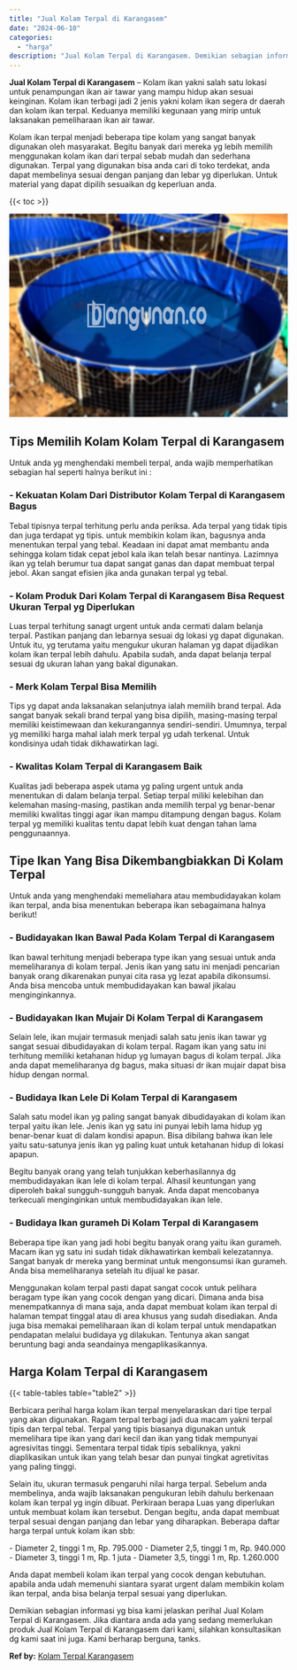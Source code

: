 ```yaml
---
title: "Jual Kolam Terpal di Karangasem"
date: "2024-06-10"
categories: 
  - "harga"
description: "Jual Kolam Terpal di Karangasem. Demikian sebagian informasi yg bisa kami jelaskan perihal Jual Kolam Terpal di Karangasem. Jika diantara anda ada yang sedan..."
---
```


**Jual Kolam Terpal di Karangasem** – Kolam ikan yakni salah satu lokasi untuk penampungan ikan air tawar yang mampu hidup akan sesuai keinginan. Kolam ikan terbagi jadi 2 jenis yakni kolam ikan segera dr daerah dan kolam ikan terpal. Keduanya memiliki kegunaan yang mirip untuk laksanakan pemeliharaan ikan air tawar.

Kolam ikan terpal menjadi beberapa tipe kolam yang sangat banyak digunakan oleh masyarakat. Begitu banyak dari mereka yg lebih memilih menggunakan kolam ikan dari terpal sebab mudah dan sederhana digunakan. Terpal yang digunakan bisa anda cari di toko terdekat, anda dapat membelinya sesuai dengan panjang dan lebar yg diperlukan. Untuk material yang dapat dipilih sesuaikan dg keperluan anda.

{{< toc >}}

![Jual Kolam Terpal di Karangasem](/images/jual-kolam-terpal-03.png)

## Tips Memilih Kolam Kolam Terpal di Karangasem

Untuk anda yg menghendaki membeli terpal, anda wajib memperhatikan sebagian hal seperti halnya berikut ini :

### \- Kekuatan Kolam Dari Distributor Kolam Terpal di Karangasem Bagus

Tebal tipisnya terpal terhitung perlu anda periksa. Ada terpal yang tidak tipis dan juga terdapat yg tipis. untuk membikin kolam ikan, bagusnya anda menentukan terpal yang tebal. Keadaan ini dapat amat membantu anda sehingga kolam tidak cepat jebol kala ikan telah besar nantinya. Lazimnya ikan yg telah berumur tua dapat sangat ganas dan dapat membuat terpal jebol. Akan sangat efisien jika anda gunakan terpal yg tebal.

### \- Kolam Produk Dari Kolam Terpal di Karangasem Bisa Request Ukuran Terpal yg Diperlukan

Luas terpal terhitung sanagt urgent untuk anda cermati dalam belanja terpal. Pastikan panjang dan lebarnya sesuai dg lokasi yg dapat digunakan. Untuk itu, yg terutama yaitu mengukur ukuran halaman yg dapat dijadikan kolam ikan terpal lebih dahulu. Apabila sudah, anda dapat belanja terpal sesuai dg ukuran lahan yang bakal digunakan.

### \- Merk Kolam Terpal Bisa Memilih

Tips yg dapat anda laksanakan selanjutnya ialah memilih brand terpal. Ada sangat banyak sekali brand terpal yang bisa dipilih, masing-masing terpal memiliki keistimewaan dan kekurangannya sendiri-sendiri. Umumnya, terpal yg memiliki harga mahal ialah merk terpal yg udah terkenal. Untuk kondisinya udah tidak dikhawatirkan lagi.

### \- Kwalitas Kolam Terpal di Karangasem Baik

Kualitas jadi beberapa aspek utama yg paling urgent untuk anda menentukan di dalam belanja terpal. Setiap terpal miliki kelebihan dan kelemahan masing-masing, pastikan anda memilih terpal yg benar-benar memiliki kwalitas tinggi agar ikan mampu ditampung dengan bagus. Kolam terpal yg memiliki kualitas tentu dapat lebih kuat dengan tahan lama penggunaannya.

## Tipe Ikan Yang Bisa Dikembangbiakkan Di Kolam Terpal

Untuk anda yang menghendaki memeliahara atau membudidayakan kolam ikan terpal, anda bisa menentukan beberapa ikan sebagaimana halnya berikut!

### \- Budidayakan Ikan Bawal Pada Kolam Terpal di Karangasem

Ikan bawal terhitung menjadi beberapa type ikan yang sesuai untuk anda memeliharanya di kolam terpal. Jenis ikan yang satu ini menjadi pencarian banyak orang dikarenakan punyai cita rasa yg lezat apabila dikonsumsi. Anda bisa mencoba untuk membudidayakan kan bawal jikalau menginginkannya.

### \- Budidayakan Ikan Mujair Di Kolam Terpal di Karangasem

Selain lele, ikan mujair termasuk menjadi salah satu jenis ikan tawar yg sangat sesuai dibudidayakan di kolam terpal. Ragam ikan yang satu ini terhitung memiliki ketahanan hidup yg lumayan bagus di kolam terpal. Jika anda dapat memeliharanya dg bagus, maka situasi dr ikan mujair dapat bisa hidup dengan normal.

### \- Budidaya Ikan Lele Di Kolam Terpal di Karangasem

Salah satu model ikan yg paling sangat banyak dibudidayakan di kolam ikan terpal yaitu ikan lele. Jenis ikan yg satu ini punyai lebih lama hidup yg benar-benar kuat di dalam kondisi apapun. Bisa dibilang bahwa ikan lele yaitu satu-satunya jenis ikan yg paling kuat untuk ketahanan hidup di lokasi apapun.

Begitu banyak orang yang telah tunjukkan keberhasilannya dg membudidayakan ikan lele di kolam terpal. Alhasil keuntungan yang diperoleh bakal sungguh-sungguh banyak. Anda dapat mencobanya terkecuali menginginkan untuk membudidayakan ikan lele.

### \- Budidaya Ikan gurameh Di Kolam Terpal di Karangasem

Beberapa tipe ikan yang jadi hobi begitu banyak orang yaitu ikan gurameh. Macam ikan yg satu ini sudah tidak dikhawatirkan kembali kelezatannya. Sangat banyak dr mereka yang berminat untuk mengonsumsi ikan gurameh. Anda bisa memeliharanya setelah itu dijual ke pasar.

Menggunakan kolam terpal pasti dapat sangat cocok untuk pelihara beragam type ikan yang cocok dengan yang dicari. Dimana anda bisa menempatkannya di mana saja, anda dapat membuat kolam ikan terpal di halaman tempat tinggal atau di area khusus yang sudah disediakan. Anda juga bisa memakai pemeliharaan ikan di kolam terpal untuk mendapatkan pendapatan melalui budidaya yg dilakukan. Tentunya akan sangat beruntung bagi anda seandainya mengaplikasikannya.

## Harga Kolam Terpal di Karangasem

{{< table-tables table="table2" >}}

Berbicara perihal harga kolam ikan terpal menyelaraskan dari tipe terpal yang akan digunakan. Ragam terpal terbagi jadi dua macam yakni terpal tipis dan terpal tebal. Terpal yang tipis biasanya digunakan untuk memelihara tipe ikan yang dari kecil dan ikan yang tidak mempunyai agresivitas tinggi. Sementara terpal tidak tipis sebaliknya, yakni diaplikasikan untuk ikan yang telah besar dan punyai tingkat agretivitas yang paling tinggi.

Selain itu, ukuran termasuk pengaruhi nilai harga terpal. Sebelum anda membelinya, anda wajib laksanakan pengukuran lebih dahulu berkenaan kolam ikan terpal yg ingin dibuat. Perkiraan berapa Luas yang diperlukan untuk membuat kolam ikan tersebut. Dengan begitu, anda dapat membuat terpal sesuai dengan panjang dan lebar yang diharapkan. Beberapa daftar harga terpal untuk kolam ikan sbb:

\- Diameter 2, tinggi 1 m, Rp. 795.000 - Diameter 2,5, tinggi 1 m, Rp. 940.000 - Diameter 3, tinggi 1 m, Rp. 1 juta - Diameter 3,5, tinggi 1 m, Rp. 1.260.000

Anda dapat membeli kolam ikan terpal yang cocok dengan kebutuhan. apabila anda udah memenuhi siantara syarat urgent dalam membikin kolam ikan terpal, anda bisa belanja terpal sesuai yang diperlukan.

Demikian sebagian informasi yg bisa kami jelaskan perihal Jual Kolam Terpal di Karangasem. Jika diantara anda ada yang sedang memerlukan produk Jual Kolam Terpal di Karangasem dari kami, silahkan konsultasikan dg kami saat ini juga. Kami berharap berguna, tanks.

**Ref by:** [Kolam Terpal Karangasem](https://id.wikipedia.org/wiki/Kolam)
